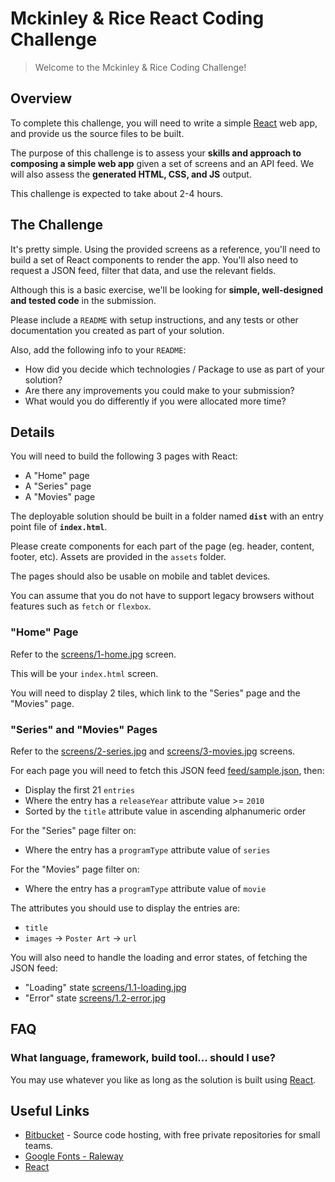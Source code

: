 # Mckinley & Rice React Coding Challenge

> Welcome to the Mckinley & Rice Coding Challenge!


## Overview

To complete this challenge, you will need to write a simple [React](https://facebook.github.io/react/) web app, and provide us the source files to be built.

The purpose of this challenge is to assess your **skills and approach to composing a simple web app** given a set of screens and an API feed.  We will also assess the **generated HTML, CSS, and JS** output.

This challenge is expected to take about 2-4 hours.


## The Challenge

It's pretty simple. Using the provided screens as a reference, you'll need to build a set of React components to render the app.  You'll also need to request a JSON feed, filter that data, and use the relevant fields.

Although this is a basic exercise, we'll be looking for **simple, well-designed and tested code** in the submission.

Please include a `README` with setup instructions, and any tests or other documentation you created as part of your solution.

Also, add the following info to your `README`:

* How did you decide which technologies / Package  to use as part of your solution?
* Are there any improvements you could make to your submission?
* What would you do differently if you were allocated more time?

## Details

You will need to build the following 3 pages with React:

* A "Home" page
* A "Series" page
* A "Movies" page

The deployable solution should be built in a folder named **`dist`** with an entry point file of **`index.html`**.

Please create components for each part of the page (eg. header, content, footer, etc).
Assets are provided in the `assets` folder.

The pages should also be usable on mobile and tablet devices.

You can assume that you do not have to support legacy browsers without features such as `fetch` or `flexbox`.


### "Home" Page

Refer to the [screens/1-home.jpg](./screens/1-home.jpg) screen.

This will be your `index.html` screen.

You will need to display 2 tiles, which link to the "Series" page and the "Movies" page.


### "Series" and "Movies" Pages

Refer to the [screens/2-series.jpg](./screens/2-series.jpg) and [screens/3-movies.jpg](./screens/3-movies.jpg) screens.

For each page you will need to fetch this JSON feed [feed/sample.json](https://raw.githubusercontent.com/StreamCo/react-coding-challenge/master/feed/sample.json), then:

* Display the first 21 `entries`
* Where the entry has a `releaseYear` attribute value >= `2010`
* Sorted by the `title` attribute value in ascending alphanumeric order

For the "Series" page filter on:

* Where the entry has a `programType` attribute value of `series`

For the "Movies" page filter on:

* Where the entry has a `programType` attribute value of `movie`

The attributes you should use to display the entries are:

* `title`
* `images` → `Poster Art` → `url`

You will also need to handle the loading and error states, of fetching the JSON feed:

* "Loading" state [screens/1.1-loading.jpg](./screens/1.1-loading.jpg)
* "Error" state [screens/1.2-error.jpg](./screens/1.2-error.jpg)


## FAQ

### What language, framework, build tool... should I use?

You may use whatever you like as long as the solution is built using [React](https://facebook.github.io/react/).


## Useful Links

* [Bitbucket](https://bitbucket.org/) - Source code hosting, with free private repositories for small teams.
* [Google Fonts - Raleway](https://fonts.google.com/?selection.family=Raleway)
* [React](https://facebook.github.io/react/)
